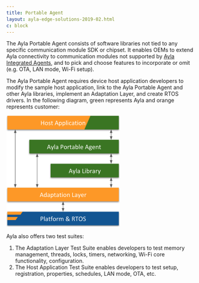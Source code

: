 ```yaml
---
title: Portable Agent
layout: ayla-edge-solutions-2019-02.html
c: block
---
```


The Ayla Portable Agent consists of software libraries not tied to any specific communication module SDK or chipset. It enables OEMs to extend Ayla connectivity to communication modules not supported by [Ayla Integrated Agents](../integrated-agents), and to pick and choose features to incorporate or omit (e.g. OTA, LAN mode, Wi-Fi setup).

The Ayla Portable Agent requires device host application developers to modify the sample host application, link to the Ayla Portable Agent and other Ayla libraries, implement an Adaptation Layer, and create RTOS drivers. In the following diagram, green represents Ayla and orange represents customer:

<img src="software-stack.png" width="300">

Ayla also offers two test suites:

1. The Adaptation Layer Test Suite enables developers to test memory management, threads, locks, timers, networking, Wi-Fi core functionality, configuration.
1. The Host Application Test Suite enables developers to test setup, registration, properties, schedules, LAN mode, OTA, etc.
